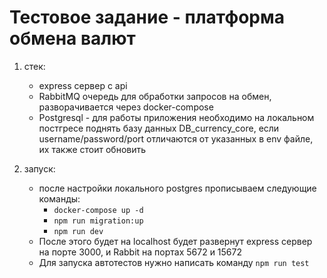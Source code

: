 # Тестовое задание - платформа обмена валют

1. стек: 
    - express сервер с api
    - RabbitMQ очередь для обработки запросов на обмен, разворачивается через docker-compose
    - Postgresql - для работы приложения необходимо на локальном постгресе поднять базу данных DB_currency_core, если username/password/port отличаются от указанных в env файле, их также стоит обновить

2. запуск:
    - после настройки локального postgres прописываем следующие команды:
        * ```docker-compose up -d```
        * ```npm run migration:up```
        * ```npm run dev```
    - После этого будет на localhost будет развернут express сервер на порте 3000, и Rabbit на портах 5672 и 15672
    - Для запуска автотестов нужно написать команду ```npm run test```
